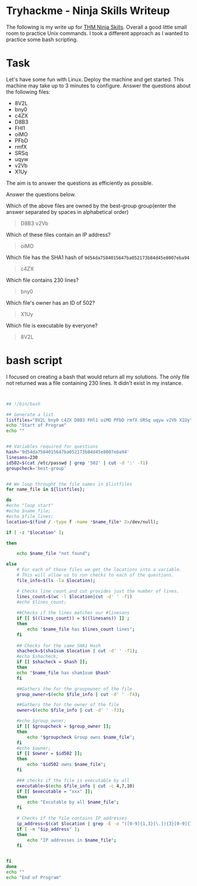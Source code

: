 # Tryhackme - Ninja Skills Writeup

The following is my write up for [THM Ninja Skills](https://tryhackme.com/room/ninjaskills). Overall a good little small room to practice Unix commands. I took a different approach as I wanted to practice some bash scripting.

# Task

Let's have some fun with Linux. Deploy the machine and get started.
This machine may take up to 3 minutes to configure.
Answer the questions about the following files:

- 8V2L
- bny0
- c4ZX
- D8B3
- FHl1
- oiMO
- PFbD
- rmfX
- SRSq
- uqyw
- v2Vb
- X1Uy

The aim is to answer the questions as efficiently as possible.

Answer the questions below.

Which of the above files are owned by the best-group group(enter the answer separated by spaces in alphabetical order)
>D8B3 v2Vb

Which of these files contain an IP address?
>oiMO

Which file has the SHA1 hash of `9d54da7584015647ba052173b84d45e8007eba94`

>c4ZX

Which file contains 230 lines?

>bny0

Which file's owner has an ID of 502?

>X1Uy

Which file is executable by everyone?

>8V2L

# bash script

I focused on creating a bash that would return all my solutions. The only file not returned was a file containing 230 lines. It didn't exist in my instance. 


```bash 


## !/bin/bash

## Generate a list
listfiles="8V2L bny0 c4ZX D8B3 FHl1 oiMO PFbD rmfX SRSq uqyw v2Vb X1Uy";
echo "Start of Program"
echo ""


## Variables required for questions
hash='9d54da7584015647ba052173b84d45e8007eba94'
linesans=230
id502=$(cat /etc/passwd | grep '502' | cut -d ':' -f1)
groupcheck='best-group'


## We loop throught the file names in $listfiles
for name_file in ${listfiles};

do
#echo "loop start"
#echo $name_file;
#echo $file_lines;
location=$(find / -type f -name *$name_file* 2>/dev/null);

if [ -z "$location" ];

then 

    echo $name_file "not found";

else
    # For each of those files we get the locations into a variable.
    # This will allow us to run checks to each of the questions.
    file_info=$(ls -la $location);

    # Checks line count and cut provides just the number of lines.
    lines_count=$(wc -l $location|cut -d' ' -f1)
    #echo $lines_count;
    
    ##Checks if the lines matches our #linesans
    if [[ $((lines_count)) = $((linesans)) ]] ;
    then
        echo "$name_file has $lines_count lines";
    fi
    
    ## Checks for the same SHA1 Hash
    shacheck=$(sha1sum $location | cut -d' ' -f1);
    #echo $shacheck;
    if [[ $shacheck = $hash ]];
    then
    echo "$name_file has sham1sum $hash"
    fi

    ##Gathers the for the groupowner of the file
    group_owner=$(echo $file_info | cut -d' ' -f4);

    ##Gathers the for the owner of the file
    owner=$(echo $file_info | cut -d' ' -f3);

    #echo $group_owner;
    if [[ $groupcheck = $group_owner ]];
    then
        echo "$groupcheck Group owns $name_file";
    fi
    #echo $owner;
    if [[ $owner = $id502 ]];
    then
        echo "$id502 owns $name_file";
    fi

    ### checks if the file is executable by all
    executable=$(echo $file_info | cut -c 4,7,10)
    if [[ $executable = "xxx" ]];
    then 
        echo "Excutable by all $name_file";
    fi

    # Checks if the file contains IP addresses
    ip_address=$(cat $location | grep -E -o "([0-9]{1,3}[\.]){3}[0-9]{1,3}");
    if [ -n "$ip_address" ];
    then
        echo "IP addresses in $name_file";
    fi


fi
done
echo ""
echo "End of Program"

```
